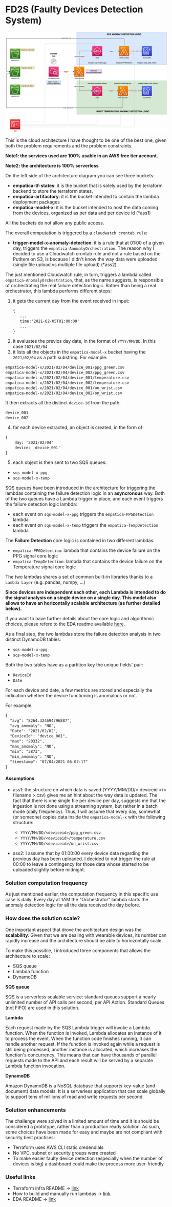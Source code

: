 # FD2S (Faulty Devices Detection System)


![Architecture](./resources/architecture.png "Solution Architecture")

This is the cloud architecture I have thought to be one of the best one, given both the problem requirements and the
 problem constraints. 

**Note1: the services used are 100% usable in an AWS free tier account.**

**Note2: the architecture is 100% serverless** 
  
On the left side of the architecture diagram you can see three buckets:
 - **empatica-tf-states**: it is the bucket that is solely used by the terraform backend to store the terraform states. 
 - **empatica-artifactory**: it is the bucket intended to contain the lambda deployment packages
 - **empatica-model-x**: it is the bucket intended to host the data coming from the devices, organized as per data and
 per device id (*ass1)

All the buckets do not allow any public access. 

The overall computation is triggered by a `cloudwatch crontab rule`:
- **trigger-model-x-anomaly-detection**: it is a rule that at 01:00 of a given day, triggers the 
`empatica-AnomalyOrchestration`. 
The reason why I decided to use a Cloudwatch crontab rule and not a rule based on the PutItem on S3, is because I didn't 
know the way data were uploaded (single file upload vs multiple file upload) (*ass2)

The just mentioned Cloudwatch rule, in turn, triggers a lambda called ``empatica-AnomalyOrchestration``, that, as the
name suggests, is responsible of orchestrating the real failure detection logic.
Rather than being a real orchestrator, this lambda performs different steps: 
1) it gets the current day from the event received in input:
    ```
   {
       ...
       time:'2021-02-05T01:00:00'
       ...
   }
   ```
2) it evaluates the previos day date, in the format of ``YYYY/MM/DD``. In this case `2021/02/04`
3) it lists all the objects in the ``empatica-model-x`` bucket having the ``2021/02/04`` as a path substring.
For example: 
```
empatica-model-x/2021/02/04/device_001/ppg_green.csv
empatica-model-x/2021/02/04/device_002/ppg_green.csv
empatica-model-x/2021/02/04/device_001/temperature.csv
empatica-model-x/2021/02/04/device_002/temperature.csv
empatica-model-x/2021/02/04/device_001/on_wrist.csv
empatica-model-x/2021/02/04/device_002/on_wrist.csv
```
It then extracts all the distinct ``device-id`` from the path:
```
device_001
device_002
```
4) for each device extracted, an object is created, in the form of: 
```
{
    day: '2021/02/04'
    device: 'device_001'
}
```
5) each object is then sent to two SQS queues:
- ``sqs-model-x-ppg``
- ``sqs-model-x-temp``

SQS queues have been introduced in the architecture for triggering the lambdas containing the failure detection logic 
in an **asyncronous** way. 
Both of the two queues have a Lambda trigger in place, and each event triggers the failure detection logic lambda: 
- each event on ``sqs-model-x-ppg`` triggers the ``empatica-PPGDetection`` lambda
- each event on ``sqs-model-x-temp`` triggers the ``empatica-TempDetection`` lambda

The **Failure Detection** core logic is contained in two different lambdas:
- ``empatica-PPGDetection``: lambda that contains the device failure on the PPG signal core logic
- ``empatica-TempDetection``: lambda that contains the device failure on the Temperature signal core logic

The two lambdas shares a set of common built-in libraries thanks to a `Lambda Layer` (e.g. pandas, numpy, ...)

**Since devices are independent each other, each Lambda is intended to do the signal analysis on a single device on a
single day. This model also allows to have an horizontally scalable architecture (as further detailed below).**

If you want to have further details about the core logic and algorithmic choices, please refere to the EDA readme
available [here](./eda/README.md). 

As a final step, the two lambdas store the failure detection analysis in two distinct DynamoDB tables: 
- ``sqs-model-x-ppg`` 
- ``sqs-model-x-temp``

Both the two tables have as a partition key the unique fields' pair: 
- `DeviceId`
- `Date`

For each device and date, a few metrics are stored and especially the indication whether the device functioning 
is anomalous or not. 

For example: 
```
{
  "avg": "8264.324694796887",
  "avg_anomaly": "NO",
  "Date": "2021/02/02",
  "DeviceId": "device_001",
  "max": "20332",
  "max_anomaly": "NO",
  "min": "3873",
  "min_anomaly": "NO",
  "timestamp": "07/04/2021 06:07:17"
}
```

#### Assumptions
- ass1: 
the structure on which data is saved (YYYY/MM/DD/< deviceid >/< filename >.csv) gives me an hint about the way data is updated. 
The fact that there is one single file per device per day, suggests me that the ingestion is not done using a streaming
system, but rather in a batch mode (daily frequency). 
Thus, I will assume that every day, somewhat (or someone) copies data inside the ``empatica-model-x`` with the following
structure: 
  * `YYYY/MM/DD/<deviceid>/ppg_green.csv`
  * `YYYY/MM/DD/<deviceid>/temperature.csv`
  * `YYYY/MM/DD/<deviceid>/on_wrist.csv`
    
- ass2: 
I assume that by 01:00:00 every device data regarding the previous day has been uploaded. I decided to not trigger the 
rule at 00:00 to leave a contingency for those data whose started to be uploaded slightly before midnight. 


### Solution computation frequency
As just mentioned earlier, the computation frequency in this specific use case is daily.
Every day at 1AM the "Orchestrator" lambda starts the anomaly detection logic for all the data received
the day before. 

### How does the solution scale?
One important aspect that drove the architecture design was the **scalability**. 
Given that we are dealing with wearable devices, its number can rapidly increase and the architecture
should be able to horinzontally scale. 

To make this possible, I introduced three components that allows the architecture to scale: 
- SQS queue
- Lambda function
- DynamoDB

**SQS queue**

SQS is a serverless scalable service: standard queues support a nearly unlimited number of API calls
per second, per API Action. 
Standard Queues (not FIFO) are used in this solution.  

**Lambda**

Each request made by the SQS Lambda trigger will invoke a Lambda function. 
When the function is invoked, Lambda allocates an instance of it to process the event. 
When the function code finishes running, it can handle another request. 
If the function is invoked again while a request is still being processed, another instance is allocated, which increases the function's concurrency. 
This means that can have thousands of parallel requests made to the API and each result will be served by a separate Lambda function invocation.

**DynamoDB**

Amazon DynamoDB is a NoSQL database that supports key-value (and document) data models.
It is a serverless application that can scale globally to support tens of millions of read 
and write requests per second.  

### Solution enhancements 
The challenge were solved in a limited amount of time and it is should be considered a prototype, rather than a production 
ready solution. 
As such, some choices have been made for easy and maybe are not compliant with security best practises: 
- Terraform uses AWS CLI static credendials
- No VPC, subnet or security groups were created
- To make easier faulty device detection (especially when the number of devices is big) a dashboard could make the process
more user-friendly

### Useful links
- Terraform infra README -> [link](./infra/README.md)
- How to build and manually run lambdas -> [link](./code/README.md)
- EDA README -> [link](./eda/README.md)
